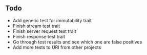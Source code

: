 ## Todo

- Add generic test for immutability trait
- Finish stream test trait
- Finish server request test trait
- Finish response test trait
- Go through test results and see which one are false positives
- Add more tests to URI from other projects
